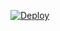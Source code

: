 [![Deploy](https://www.herokucdn.com/deploy/button.png)](https://heroku.com/deploy?template=https://github.com/dgouldin/django-playground)

